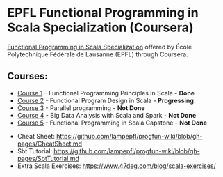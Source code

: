 # EPFL Functional Programming in Scala Specialization (Coursera)

[Functional Programming in Scala Specialization](https://www.coursera.org/specializations/scala) offered by École Polytechnique Fédérale de Lausanne (EPFL) through Coursera.

## Courses:
* [Course 1](https://www.coursera.org/learn/scala-functional-programming) - Functional Programming Principles in Scala - **Done**
* [Course 2](https://www.coursera.org/learn/scala-functional-program-design) - Functional Program Design in Scala - **Progressing**
* [Course 3](https://www.coursera.org/learn/scala-parallel-programming) - Parallel programming - **Not Done**
* [Course 4](https://www.coursera.org/learn/scala-spark-big-data) - Big Data Analysis with Scala and Spark - **Not Done**
* [Course 5](https://www.coursera.org/learn/scala-capstone) - Functional Programming in Scala Capstone - **Not Done**


- Cheat Sheet: https://github.com/lampepfl/progfun-wiki/blob/gh-pages/CheatSheet.md
- Sbt Tutorial: https://github.com/lampepfl/progfun-wiki/blob/gh-pages/SbtTutorial.md
- Extra Scala Exercises: https://www.47deg.com/blog/scala-exercises/

